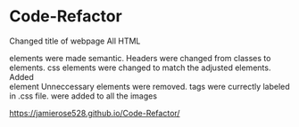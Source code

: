 # Code-Refactor
Changed title of webpage
All HTML <div> elements were made semantic.
    Headers were changed from classes to elements.
    css elements were changed to match the adjusted elements.
Added <aside> element
Unneccessary <class> elements were removed.
<id> tags were currectly labeled in .css file.
<alt> were added to all the images



https://jamierose528.github.io/Code-Refactor/